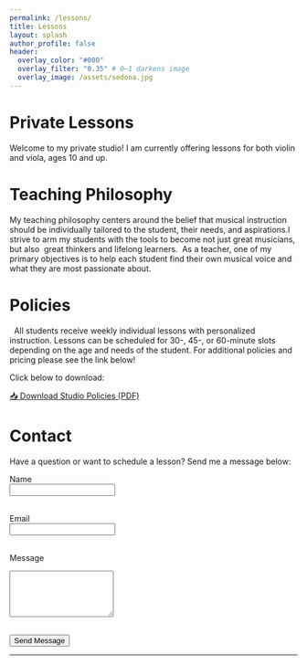 ```yaml
---
permalink: /lessons/
title: Lessons
layout: splash
author_profile: false
header:
  overlay_color: "#000"
  overlay_filter: "0.35" # 0–1 darkens image
  overlay_image: /assets/sedona.jpg
---
```


# Private Lessons

Welcome to my private studio! I am currently offering lessons for both violin and viola, ages 10 and up. 

# Teaching Philosophy

My teaching philosophy centers around the belief that musical instruction should be individually tailored to the student, their needs, and aspirations.I strive to arm my students with the tools to become not just great musicians, but also  great thinkers and lifelong learners.  As a teacher, one of my primary objectives is to help each student find their own musical voice and what they are most passionate about. 

# Policies
 
All students receive weekly individual lessons with personalized instruction. Lessons can be scheduled for 30-, 45-, or 60-minute slots depending on the age and needs of the student. For additional policies and pricing please see the link below!

<!-- - **Scheduling:** Lessons are scheduled on a weekly basis. Please notify us at least 24 hours in advance for any cancellations or rescheduling.
- **Payments:** Payments are due at the beginning of each month. We accept cash, check, and electronic payments.
- **Make-up Lessons:** Make-up lessons are available only if the teacher cancels or with prior arrangement.
- **Materials:** Students are responsible for purchasing their own books and materials as recommended. -->

<!-- [📄 Download PDF]( /assets/files/Tisdel_Lohr_Studio_Policies.pdf ){:target="_blank"} -->

Click below to download:

<a href="/assets/files/Tisdel_Lohr_Studio_Policies.pdf" download>
  📥 Download Studio Policies (PDF)
</a>

# Contact

Have a question or want to schedule a lesson? Send me a message below:

<form action="https://formspree.io/f/xjkazegy" method="POST">

  <label for="name">Name</label><br>
  <input type="text" id="name" name="name" required><br><br>

  <label for="email">Email</label><br>
  <input type="email" id="email" name="_replyto" required><br><br>

  <label for="message">Message</label><br>
  <textarea id="message" name="message" rows="5" required></textarea><br><br>

  <button type="submit">Send Message</button>
</form>

<!-- Ready to start your musical journey? Please reach out to schedule your first lesson or ask any questions.

**Email:** teacher@example.com  
**Phone:** (123) 456-7890 -->

---

<!-- ## Calendar

To view the full lesson schedule, please see the calendar below:

<iframe
  src="https://calendar.google.com/calendar/embed?src=YOUR_PUBLIC_CALENDAR_ID&mode=AGENDA"
  style="border: 0" width="100%" height="600" frameborder="0" scrolling="no"
  loading="lazy">
</iframe> -->